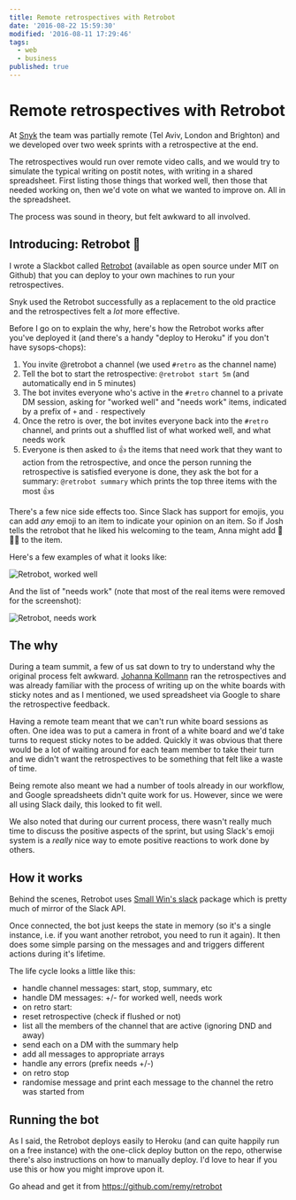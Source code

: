 ```yaml
---
title: Remote retrospectives with Retrobot
date: '2016-08-22 15:59:30'
modified: '2016-08-11 17:29:46'
tags:
  - web
  - business
published: true
---
```


# Remote retrospectives with Retrobot

At [Snyk](https://snyk.io) the team was partially remote (Tel Aviv, London and Brighton) and we developed over two week sprints with a retrospective at the end.

The retrospectives would run over remote video calls, and we would try to simulate the typical writing on postit notes, with writing in a shared spreadsheet. First listing those things that worked well, then those that needed working on, then we'd vote on what we wanted to improve on. All in the spreadsheet.

The process was sound in theory, but felt awkward to all involved.

<!--more-->

## Introducing: Retrobot 🤖

I wrote a Slackbot called [Retrobot](https://github.com/remy/retrobot#-retrobot) (available as open source under MIT on Github) that you can deploy to your own machines to run your retrospectives.

Snyk used the Retrobot successfully as a replacement to the old practice and the retrospectives felt a _lot_ more effective.

Before I go on to explain the why, here's how the Retrobot works after you've deployed it (and there's a handy "deploy to Heroku" if you don't have sysops-chops):

1. You invite @retrobot a channel (we used `#retro` as the channel name)
2. Tell the bot to start the retrospective: `@retrobot start 5m` (and automatically end in 5 minutes)
3. The bot invites everyone who's active in the `#retro` channel to a private DM session, asking for "worked well" and "needs work" items, indicated by a prefix of `+` and `-` respectively
4. Once the retro is over, the bot invites everyone back into the `#retro` channel, and prints out a shuffled list of what worked well, and what needs work
5. Everyone is then asked to 👍 the items that need work that they want to action from the retrospective, and once the person running the retrospective is satisfied everyone is done, they ask the bot for a summary: `@retrobot summary` which prints the top three items with the most 👍s

There's a few nice side effects too. Since Slack has support for emojis, you can add _any_ emoji to an item to indicate your opinion on an item. So if Josh tells the retrobot that he liked his welcoming to the team, Anna might add 💙🍰🎆 to the item.

Here's a few examples of what it looks like:

![Retrobot, worked well](/images/retro-worked-well.png)

And the list of "needs work" (note that most of the real items were removed for the screenshot):

![Retrobot, needs work](/images/retro-needs-work.png)

## The why

During a team summit, a few of us sat down to try to understand why the original process felt awkward. [Johanna Kollmann](https://twitter.com/johannakoll) ran the retrospectives and was already familiar with the process of writing up on the white boards with sticky notes and as I mentioned, we used spreadsheet via Google to share the retrospective feedback.

Having a remote team meant that we can't run white board sessions as often. One idea was to put a camera in front of a white board and we'd take turns to request sticky notes to be added. Quickly it was obvious that there would be a lot of waiting around for each team member to take their turn and we didn't want the retrospectives to be something that felt like a waste of time.

Being remote also meant we had a number of tools already in our workflow, and Google spreadsheets didn't quite work for us. However, since we were all using Slack daily, this looked to fit well.

We also noted that during our current process, there wasn't really much time to discuss the positive aspects of the sprint, but using Slack's emoji system is a _really_ nice way to emote positive reactions to work done by others.

## How it works

Behind the scenes, Retrobot uses [Small Win's slack](https://github.com/smallwins/slack) package which is pretty much of mirror of the Slack API.

Once connected, the bot just keeps the state in memory (so it's a single instance, i.e. if you want another retrobot, you need to run it again). It then does some simple parsing on the messages and and triggers different actions during it's lifetime.

The life cycle looks a little like this:

- handle channel messages: start, stop, summary, etc
- handle DM messages: +/- for worked well, needs work
- on retro start:
- reset retrospective (check if flushed or not)
- list all the members of the channel that are active (ignoring DND and away)
- send each on a DM with the summary help
- add all messages to appropriate arrays
- handle any errors (prefix needs +/-)
- on retro stop
- randomise message and print each message to the channel the retro was started from

## Running the bot

As I said, the Retrobot deploys easily to Heroku (and can quite happily run on a free instance) with the one-click deploy button on the repo, otherwise there's also instructions on how to manually deploy. I'd love to hear if you use this or how you might improve upon it.

Go ahead and get it from https://github.com/remy/retrobot
